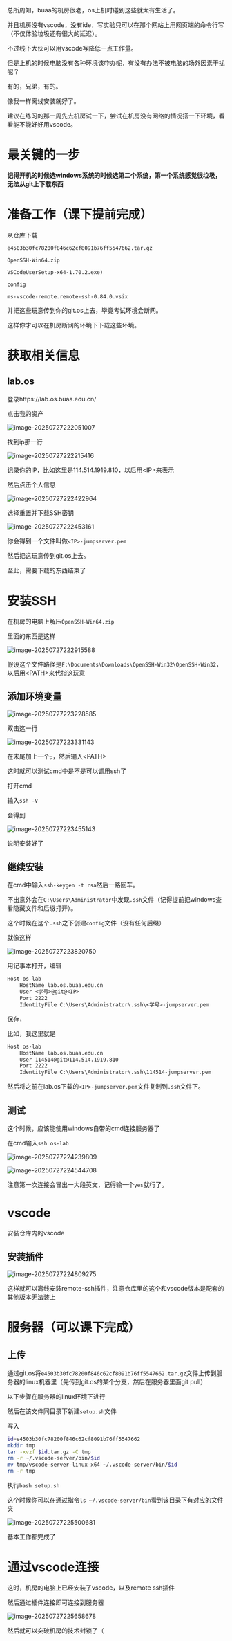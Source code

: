 总所周知，buaa的机房很老，os上机时碰到这些就太有生活了。

并且机房没有vscode，没有ide，写实验只可以在那个网站上用网页端的命令行写（不仅体验垃圾还有很大的延迟）。

不过线下大伙可以用vscode写降低一点工作量。

但是上机的时候电脑没有各种环境该咋办呢，有没有办法不被电脑的场外因素干扰呢？



有的，兄弟，有的。

像我一样离线安装就好了。

建议在练习的那一周先去机房试一下，尝试在机房没有网络的情况搭一下环境，看看能不能好好用vscode。





# 最关键的一步



**记得开机的时候选windows系统的时候选第二个系统，第一个系统感觉很垃圾，无法从git上下载东西**



# 准备工作（课下提前完成）

从仓库下载

`e4503b30fc78200f846c62cf8091b76ff5547662.tar.gz` 

`OpenSSH-Win64.zip`

`VSCodeUserSetup-x64-1.70.2.exe)`

`config`

`ms-vscode-remote.remote-ssh-0.84.0.vsix`

并把这些玩意传到你的git.os上去，毕竟考试环境会断网。

这样你才可以在机房断网的环境下下载这些环境。

# 获取相关信息

## lab.os

登录https://lab.os.buaa.edu.cn/

点击我的资产

![image-20250727222051007](img/image-20250727222051007.png)

找到ip那一行

![image-20250727222215416](img/image-20250727222215416.png)

记录你的IP，比如这里是114.514.1919.810，以后用\<IP\>来表示





然后点击个人信息

![image-20250727222422964](img/image-20250727222422964.png)

选择重置并下载SSH密钥

![image-20250727222453161](img/image-20250727222453161.png)

你会得到一个文件叫做`<IP>-jumpserver.pem`

然后把这玩意传到git.os上去。



至此，需要下载的东西结束了



# 安装SSH

在机房的电脑上解压`OpenSSH-Win64.zip`

里面的东西是这样

![image-20250727222915588](img/image-20250727222915588.png)

假设这个文件路径是`F:\Documents\Downloads\OpenSSH-Win32\OpenSSH-Win32`，以后用\<PATH\>来代指这玩意

## 添加环境变量

![image-20250727223228585](img/image-20250727223228585.png)

双击这一行

![image-20250727223331143](img/image-20250727223331143.png)

在末尾加上一个`;`，然后输入\<PATH\>

这时就可以测试cmd中是不是可以调用ssh了

打开cmd

输入`ssh -V`

会得到

![image-20250727223455143](img/image-20250727223455143.png)

说明安装好了

## 继续安装

在cmd中输入`ssh-keygen -t rsa`然后一路回车。

不出意外会在`C:\Users\Administrator`中发现`.ssh`文件（记得提前把windows查看隐藏文件和后缀打开）。

这个时候在这个`.ssh`之下创建`config`文件（没有任何后缀）

就像这样

![image-20250727223820750](img/image-20250727223820750.png)

用记事本打开，编辑

```txt
Host os-lab
    HostName lab.os.buaa.edu.cn
    User <学号>@git@<IP>
    Port 2222
    IdentityFile C:\Users\Administrator\.ssh\<学号>-jumpserver.pem
```

保存，

比如，我这里就是

```txt
Host os-lab
    HostName lab.os.buaa.edu.cn
    User 114514@git@114.514.1919.810
    Port 2222
    IdentityFile C:\Users\Administrator\.ssh\114514-jumpserver.pem
```



然后将之前在lab.os下载的`<IP>-jumpserver.pem`文件复制到`.ssh`文件下。



## 测试

这个时候，应该能使用windows自带的cmd连接服务器了

在cmd输入`ssh os-lab`

![image-20250727224239809](img/image-20250727224239809.png)

![image-20250727224544708](img/image-20250727224544708.png)

注意第一次连接会冒出一大段英文，记得输一个`yes`就行了。





# vscode

安装仓库内的vscode

## 安装插件

![image-20250727224809275](img/image-20250727224809275.png)

这样就可以离线安装remote-ssh插件，注意仓库里的这个和vscode版本是配套的其他版本无法装上



# 服务器（可以课下完成）

## 上传

通过git.os将`e4503b30fc78200f846c62cf8091b76ff5547662.tar.gz`文件上传到服务器的linux机器里（先传到git.os的某个分支，然后在服务器里面git pull）



以下步骤在服务器的linux环境下进行

然后在该文件同目录下新建`setup.sh`文件

写入

```sh
id=e4503b30fc78200f846c62cf8091b76ff5547662
mkdir tmp
tar -xvzf $id.tar.gz -C tmp
rm -r ~/.vscode-server/bin/$id
mv tmp/vscode-server-linux-x64 ~/.vscode-server/bin/$id
rm -r tmp
```

执行`bash setup.sh`

这个时候你可以在通过指令`ls ~/.vscode-server/bin`看到该目录下有对应的文件夹

![image-20250727225500681](img/image-20250727225500681.png)



基本工作都完成了

# 通过vscode连接



这时，机房的电脑上已经安装了vscode，以及remote ssh插件

然后通过插件连接即可连接到服务器

![image-20250727225658678](img/image-20250727225658678.png)

然后就可以突破机房的技术封锁了（

